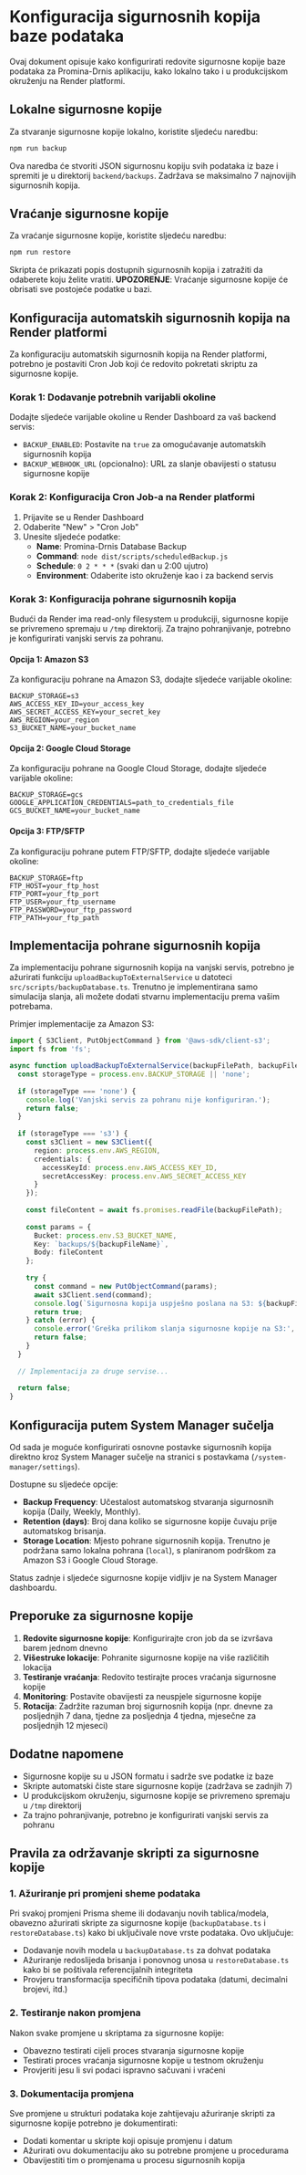 # Konfiguracija sigurnosnih kopija baze podataka

Ovaj dokument opisuje kako konfigurirati redovite sigurnosne kopije baze podataka za Promina-Drnis aplikaciju, kako lokalno tako i u produkcijskom okruženju na Render platformi.

## Lokalne sigurnosne kopije

Za stvaranje sigurnosne kopije lokalno, koristite sljedeću naredbu:

```bash
npm run backup
```

Ova naredba će stvoriti JSON sigurnosnu kopiju svih podataka iz baze i spremiti je u direktorij `backend/backups`. Zadržava se maksimalno 7 najnovijih sigurnosnih kopija.

## Vraćanje sigurnosne kopije

Za vraćanje sigurnosne kopije, koristite sljedeću naredbu:

```bash
npm run restore
```

Skripta će prikazati popis dostupnih sigurnosnih kopija i zatražiti da odaberete koju želite vratiti. **UPOZORENJE**: Vraćanje sigurnosne kopije će obrisati sve postojeće podatke u bazi.

## Konfiguracija automatskih sigurnosnih kopija na Render platformi

Za konfiguraciju automatskih sigurnosnih kopija na Render platformi, potrebno je postaviti Cron Job koji će redovito pokretati skriptu za sigurnosne kopije.

### Korak 1: Dodavanje potrebnih varijabli okoline

Dodajte sljedeće varijable okoline u Render Dashboard za vaš backend servis:

- `BACKUP_ENABLED`: Postavite na `true` za omogućavanje automatskih sigurnosnih kopija
- `BACKUP_WEBHOOK_URL` (opcionalno): URL za slanje obavijesti o statusu sigurnosne kopije

### Korak 2: Konfiguracija Cron Job-a na Render platformi

1. Prijavite se u Render Dashboard
2. Odaberite "New" > "Cron Job"
3. Unesite sljedeće podatke:
   - **Name**: Promina-Drnis Database Backup
   - **Command**: `node dist/scripts/scheduledBackup.js`
   - **Schedule**: `0 2 * * *` (svaki dan u 2:00 ujutro)
   - **Environment**: Odaberite isto okruženje kao i za backend servis

### Korak 3: Konfiguracija pohrane sigurnosnih kopija

Budući da Render ima read-only filesystem u produkciji, sigurnosne kopije se privremeno spremaju u `/tmp` direktorij. Za trajno pohranjivanje, potrebno je konfigurirati vanjski servis za pohranu.

#### Opcija 1: Amazon S3

Za konfiguraciju pohrane na Amazon S3, dodajte sljedeće varijable okoline:

```
BACKUP_STORAGE=s3
AWS_ACCESS_KEY_ID=your_access_key
AWS_SECRET_ACCESS_KEY=your_secret_key
AWS_REGION=your_region
S3_BUCKET_NAME=your_bucket_name
```

#### Opcija 2: Google Cloud Storage

Za konfiguraciju pohrane na Google Cloud Storage, dodajte sljedeće varijable okoline:

```
BACKUP_STORAGE=gcs
GOOGLE_APPLICATION_CREDENTIALS=path_to_credentials_file
GCS_BUCKET_NAME=your_bucket_name
```

#### Opcija 3: FTP/SFTP

Za konfiguraciju pohrane putem FTP/SFTP, dodajte sljedeće varijable okoline:

```
BACKUP_STORAGE=ftp
FTP_HOST=your_ftp_host
FTP_PORT=your_ftp_port
FTP_USER=your_ftp_username
FTP_PASSWORD=your_ftp_password
FTP_PATH=your_ftp_path
```

## Implementacija pohrane sigurnosnih kopija

Za implementaciju pohrane sigurnosnih kopija na vanjski servis, potrebno je ažurirati funkciju `uploadBackupToExternalService` u datoteci `src/scripts/backupDatabase.ts`. Trenutno je implementirana samo simulacija slanja, ali možete dodati stvarnu implementaciju prema vašim potrebama.

Primjer implementacije za Amazon S3:

```typescript
import { S3Client, PutObjectCommand } from '@aws-sdk/client-s3';
import fs from 'fs';

async function uploadBackupToExternalService(backupFilePath, backupFileName) {
  const storageType = process.env.BACKUP_STORAGE || 'none';
  
  if (storageType === 'none') {
    console.log('Vanjski servis za pohranu nije konfiguriran.');
    return false;
  }
  
  if (storageType === 's3') {
    const s3Client = new S3Client({
      region: process.env.AWS_REGION,
      credentials: {
        accessKeyId: process.env.AWS_ACCESS_KEY_ID,
        secretAccessKey: process.env.AWS_SECRET_ACCESS_KEY
      }
    });
    
    const fileContent = await fs.promises.readFile(backupFilePath);
    
    const params = {
      Bucket: process.env.S3_BUCKET_NAME,
      Key: `backups/${backupFileName}`,
      Body: fileContent
    };
    
    try {
      const command = new PutObjectCommand(params);
      await s3Client.send(command);
      console.log(`Sigurnosna kopija uspješno poslana na S3: ${backupFileName}`);
      return true;
    } catch (error) {
      console.error('Greška prilikom slanja sigurnosne kopije na S3:', error);
      return false;
    }
  }
  
  // Implementacija za druge servise...
  
  return false;
}
```

## Konfiguracija putem System Manager sučelja

Od sada je moguće konfigurirati osnovne postavke sigurnosnih kopija direktno kroz System Manager sučelje na stranici s postavkama (`/system-manager/settings`).

Dostupne su sljedeće opcije:

- **Backup Frequency**: Učestalost automatskog stvaranja sigurnosnih kopija (Daily, Weekly, Monthly).
- **Retention (days)**: Broj dana koliko se sigurnosne kopije čuvaju prije automatskog brisanja.
- **Storage Location**: Mjesto pohrane sigurnosnih kopija. Trenutno je podržana samo lokalna pohrana (`local`), s planiranom podrškom za Amazon S3 i Google Cloud Storage.

Status zadnje i sljedeće sigurnosne kopije vidljiv je na System Manager dashboardu.

## Preporuke za sigurnosne kopije

1. **Redovite sigurnosne kopije**: Konfigurirajte cron job da se izvršava barem jednom dnevno
2. **Višestruke lokacije**: Pohranite sigurnosne kopije na više različitih lokacija
3. **Testiranje vraćanja**: Redovito testirajte proces vraćanja sigurnosne kopije
4. **Monitoring**: Postavite obavijesti za neuspjele sigurnosne kopije
5. **Rotacija**: Zadržite razuman broj sigurnosnih kopija (npr. dnevne za posljednjih 7 dana, tjedne za posljednja 4 tjedna, mjesečne za posljednjih 12 mjeseci)

## Dodatne napomene

- Sigurnosne kopije su u JSON formatu i sadrže sve podatke iz baze
- Skripte automatski čiste stare sigurnosne kopije (zadržava se zadnjih 7)
- U produkcijskom okruženju, sigurnosne kopije se privremeno spremaju u `/tmp` direktorij
- Za trajno pohranjivanje, potrebno je konfigurirati vanjski servis za pohranu

## Pravila za održavanje skripti za sigurnosne kopije

### 1. Ažuriranje pri promjeni sheme podataka

Pri svakoj promjeni Prisma sheme ili dodavanju novih tablica/modela, obavezno ažurirati skripte za sigurnosne kopije (`backupDatabase.ts` i `restoreDatabase.ts`) kako bi uključivale nove vrste podataka. Ovo uključuje:

- Dodavanje novih modela u `backupDatabase.ts` za dohvat podataka
- Ažuriranje redoslijeda brisanja i ponovnog unosa u `restoreDatabase.ts` kako bi se poštivala referencijalnih integriteta
- Provjeru transformacija specifičnih tipova podataka (datumi, decimalni brojevi, itd.)

### 2. Testiranje nakon promjena

Nakon svake promjene u skriptama za sigurnosne kopije:

- Obavezno testirati cijeli proces stvaranja sigurnosne kopije
- Testirati proces vraćanja sigurnosne kopije u testnom okruženju
- Provjeriti jesu li svi podaci ispravno sačuvani i vraćeni

### 3. Dokumentacija promjena

Sve promjene u strukturi podataka koje zahtijevaju ažuriranje skripti za sigurnosne kopije potrebno je dokumentirati:

- Dodati komentar u skripte koji opisuje promjenu i datum
- Ažurirati ovu dokumentaciju ako su potrebne promjene u procedurama
- Obavijestiti tim o promjenama u procesu sigurnosnih kopija
